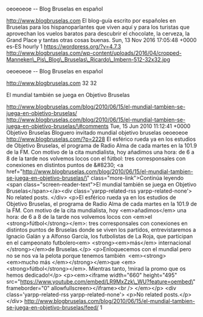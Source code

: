 oeoeoeoe -- Blog Bruselas en español

http://www.blogbruselas.com El blog-guía escrito por españoles en
Bruselas para los hispanoparlantes que viven aquí y para los turistas
que aprovechan los vuelos baratos para descubrir el chocolate, la
cerveza, la Grand Place y tantas otras cosas buenas. Sun, 13 Nov 2016
17:05:48 +0000 es-ES hourly 1 https://wordpress.org/?v=4.7.3
http://www.blogbruselas.com/wp-content/uploads/2016/04/cropped-Manneken\_Pis\_Blog\_Bruselas\_Ricardo\_Imbern-512-32x32.jpg

oeoeoeoe -- Blog Bruselas en español

http://www.blogbruselas.com 32 32

El mundial también se juega en Objetivo Bruselas

http://www.blogbruselas.com/blog/2010/06/15/el-mundial-tambien-se-juega-en-objetivo-bruselas/
http://www.blogbruselas.com/blog/2010/06/15/el-mundial-tambien-se-juega-en-objetivo-bruselas/\#comments
Tue, 15 Jun 2010 11:12:41 +0000 Objetivo Bruselas Bloguero invitado
mundial objetivo bruselas oeoeoeoe http://www.blogbruselas.com/?p=2228
El esférico rueda ya en los estudios de Objetivo Bruselas, el programa
de Radio Alma de cada martes en la 101.9 de la FM. Con motivo de la cita
mundialista, hoy añadimos una hora: de 6 a 8 de la tarde nos volvemos
locos con el fútbol: tres corresponsales con conexiones en distintos
puntos de &\#8230; \<a
href=\"http://www.blogbruselas.com/blog/2010/06/15/el-mundial-tambien-se-juega-en-objetivo-bruselas/\"
class=\"more-link\"\>Continúa leyendo \<span
class=\"screen-reader-text\"\>El mundial también se juega en Objetivo
Bruselas\</span\>\</a\>\<div class=\'yarpp-related-rss
yarpp-related-none\'\> No related posts. \</div\> \<p\>El esférico rueda
ya en los estudios de Objetivo Bruselas, el programa de Radio Alma de
cada martes en la 101.9 de la FM. Con motivo de la cita mundialista, hoy
\<em\>añadimos\</em\> una hora: de 6 a 8 de la tarde nos volvemos locos
con \<em\>el \<strong\>fútbol\</strong\>\</em\>: tres corresponsales con
conexiones en distintos puntos de Bruselas donde se viven los partidos,
entrevistaremos a Ignacio Galán y a Alfonso García, los futbolistas de
La Roja, que participan en el campeonato futbolero\<em\>
\<strong\>\<em\>más\</em\> internacional \</strong\>\</em\>de
Bruselas.\</p\> \<p\>Enloquecemos con el mundial pero no se nos va la
pelota porque tenemos también  \<em\>\<strong\>\<em\>mucho más
\</em\>\</strong\>\</em\>que \<em\>\<strong\>fútbol\</strong\>\</em\>.
Mientras tanto, !mirad la promo que os hemos dedicado!\</p\>
\<p\>\<em\>\<iframe width=\"660\" height=\"495\"
src=\"https://www.youtube.com/embed/LR9MxZzk\_WU?feature=oembed\"
frameborder=\"0\" allowfullscreen\>\</iframe\>\<br /\> \</em\>\</p\>
\<div class=\'yarpp-related-rss yarpp-related-none\'\> \<p\>No related
posts.\</p\> \</div\>
http://www.blogbruselas.com/blog/2010/06/15/el-mundial-tambien-se-juega-en-objetivo-bruselas/feed/
1
